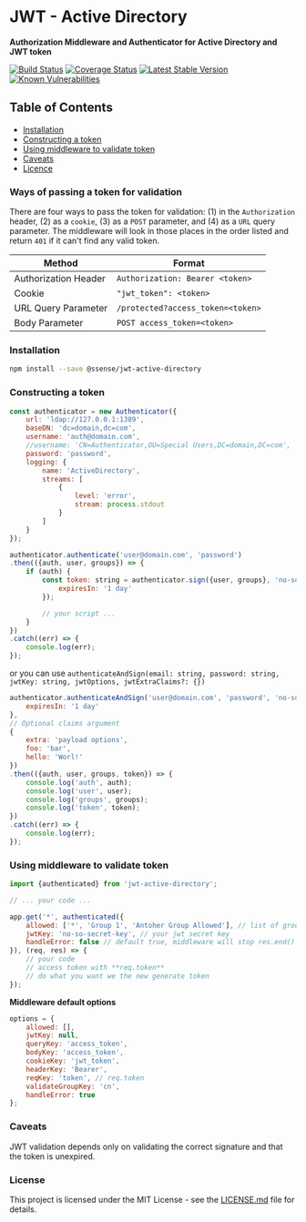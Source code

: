# JWT - Active Directory

**Authorization Middleware and Authenticator for Active Directory and JWT token**

[![Build Status](https://travis-ci.org/SSENSE/jwt-active-directory.svg?branch=master)](https://travis-ci.org/SSENSE/jwt-active-directory)
[![Coverage Status](https://coveralls.io/repos/github/SSENSE/jwt-active-directory/badge.svg)](https://coveralls.io/github/SSENSE/jwt-active-directory)
[![Latest Stable Version](https://img.shields.io/npm/v/@ssense/jwt-active-directory.svg)](https://www.npmjs.com/package/@ssense/jwt-active-directory)
[![Known Vulnerabilities](https://snyk.io/test/npm/@ssense/jwt-active-directory/badge.svg)](https://snyk.io/test/npm/@ssense/jwt-active-directory)

## Table of Contents
- [Installation](#installation)
- [Constructing a token](#constructing-a-token)
- [Using middleware to validate token](#using-middleware-to-validate-token)
- [Caveats](#caveats)
- [Licence](#licence)

### Ways of passing a token for validation

There are four ways to pass the token for validation: (1) in the `Authorization` header, (2) as a `cookie`, (3) as a `POST` parameter, and (4) as a `URL` query parameter.  The middleware will look in those places in the order listed and return `401` if it can't find any valid token.

| Method               | Format                            |
| -------------------- | --------------------------------- |
| Authorization Header | `Authorization: Bearer <token>`   |
| Cookie               | `"jwt_token": <token>`            |
| URL Query Parameter  | `/protected?access_token=<token>` |
| Body Parameter       | `POST access_token=<token>`       |

### Installation

```bash
npm install --save @ssense/jwt-active-directory
```

### Constructing a token

```js
const authenticator = new Authenticator({
    url: 'ldap://127.0.0.1:1389',
    baseDN: 'dc=domain,dc=com',
    username: 'auth@domain.com',
    //username: 'CN=Authenticator,OU=Special Users,DC=domain,DC=com',
    password: 'password',
    logging: {
        name: 'ActiveDirectory',
        streams: [
            {
                level: 'error',
                stream: process.stdout
            }
        ]
    }
});

authenticator.authenticate('user@domain.com', 'password')
.then(({auth, user, groups}) => {
    if (auth) {
        const token: string = authenticator.sign({user, groups}, 'no-so-secret-key', {
            expiresIn: '1 day'
        });

        // your script ...
    }
})
.catch((err) => {
    console.log(err);
});
```
or you can use `authenticateAndSign(email: string, password: string, jwtKey: string, jwtOptions, jwtExtraClaims?: {})`
```js
authenticator.authenticateAndSign('user@domain.com', 'password', 'no-so-secret-key', {
    expiresIn: '1 day'
},
// Optional claims argument
{
    extra: 'payload options',
    foo: 'bar',
    hello: 'Worl!'
})
.then(({auth, user, groups, token}) => {
    console.log('auth', auth);
    console.log('user', user);
    console.log('groups', groups);
    console.log('token', token);
})
.catch((err) => {
    console.log(err);
});
```

### Using middleware to validate token

```js
import {authenticated} from 'jwt-active-directory';

// ... your code ...

app.get('*', authenticated({
    allowed: ['*', 'Group 1', 'Antoher Group Allowed'], // list of groups allowed to enter this route
    jwtKey: 'no-so-secret-key', // your jwt secret key
    handleError: false // default true, middleware will stop res.end() and show error
}), (req, res) => {
    // your code
    // access token with **req.token**
    // do what you want we the new generate token
});
```

**Middleware default options <AuthenticatedOptions>**
```js
options = {
    allowed: [],
    jwtKey: null,
    queryKey: 'access_token',
    bodyKey: 'access_token',
    cookieKey: 'jwt_token',
    headerKey: 'Bearer',
    reqKey: 'token', // req.token
    validateGroupKey: 'cn',
    handleError: true
};
```

### Caveats

JWT validation depends only on validating the correct signature and that the token is unexpired.

### License

This project is licensed under the MIT License - see the [LICENSE.md](LICENSE.md) file for details.
